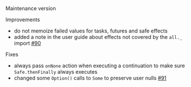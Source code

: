 Maintenance version

Improvements

 * do not memoize failed values for tasks, futures and safe effects
 * added a note in the user guide about effects not covered by the `all._` import [#90](https://github.com/atnos-org/eff/issues/90)

Fixes

 * always pass `onNone` action when executing a continuation to make sure `Safe.thenFinally` always executes
 * changed some `Option()` calls to `Some` to preserve user nulls [#91](https://github.com/atnos-org/eff/issues/91)

